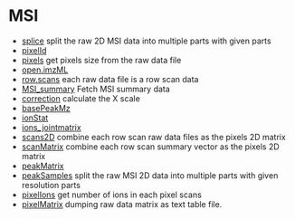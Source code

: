 ﻿# MSI



+ [splice](MSI/splice.1) split the raw 2D MSI data into multiple parts with given parts
+ [pixelId](MSI/pixelId.1) 
+ [pixels](MSI/pixels.1) get pixels size from the raw data file
+ [open.imzML](MSI/open.imzML.1) 
+ [row.scans](MSI/row.scans.1) each raw data file is a row scan data
+ [MSI_summary](MSI/MSI_summary.1) Fetch MSI summary data
+ [correction](MSI/correction.1) calculate the X scale
+ [basePeakMz](MSI/basePeakMz.1) 
+ [ionStat](MSI/ionStat.1) 
+ [ions_jointmatrix](MSI/ions_jointmatrix.1) 
+ [scans2D](MSI/scans2D.1) combine each row scan raw data files as the pixels 2D matrix
+ [scanMatrix](MSI/scanMatrix.1) combine each row scan summary vector as the pixels 2D matrix
+ [peakMatrix](MSI/peakMatrix.1) 
+ [peakSamples](MSI/peakSamples.1) split the raw MSI 2D data into multiple parts with given resolution parts
+ [pixelIons](MSI/pixelIons.1) get number of ions in each pixel scans
+ [pixelMatrix](MSI/pixelMatrix.1) dumping raw data matrix as text table file.
